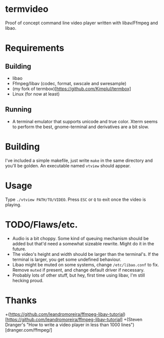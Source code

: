 # termvideo
Proof of concept command line video player written with libav/Ffmpeg and libao.

# Requirements
## Building
+ libao
+ Ffmpeg/libav (codec, format, swscale and swresample)
+ (my fork of termbox)[https://github.com/Kimplul/termbox]
+ Linux (for now at least)

## Running
+ A terminal emulator that supports unicode and true color. Xterm seems to perform the best, gnome-terminal and derivatives are a bit slow.

# Building
I've included a simple makefile, just write ```make``` in the same directory and you'll be golden. An executable named ```vtview``` should appear.

# Usage
Type ```./vtview PATH/TO/VIDEO```. Press ```ESC``` or ```Q``` to exit once the video is playing.

# TODO/Flaws/etc.
+ Audio is a bit choppy. Some kind of queuing mechanism should be added but that'd need a somewhat sizeable rewrite. Might do it in the future.
+ The video's height and width should be larger than the terminal's. If the terminal is larger, you get some undefined behaviour.
+ Libao might be muted on some systems, change ```/etc/libao.conf``` to fix. Remove ```muted``` if present, and change default driver if necessary.
+ Probably lots of other stuff, but hey, first time using libav, I'm still hecking proud.

# Thanks
+(https://github.com/leandromoreira/ffmpeg-libav-tutorial)[https://github.com/leandromoreira/ffmpeg-libav-tutorial]
+(Steven Dranger's "How to write a video player in less than 1000 lines")[dranger.com/ffmpeg/]

